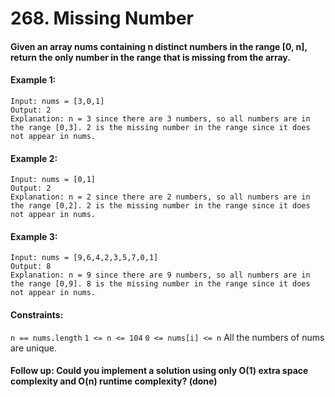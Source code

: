 # 268. Missing Number

#### Given an array nums containing n distinct numbers in the range [0, n], return the only number in the range that is missing from the array.

#### Example 1:

```
Input: nums = [3,0,1]
Output: 2
Explanation: n = 3 since there are 3 numbers, so all numbers are in the range [0,3]. 2 is the missing number in the range since it does not appear in nums.
```

#### Example 2:

```
Input: nums = [0,1]
Output: 2
Explanation: n = 2 since there are 2 numbers, so all numbers are in the range [0,2]. 2 is the missing number in the range since it does not appear in nums.
```

#### Example 3:

```
Input: nums = [9,6,4,2,3,5,7,0,1]
Output: 8
Explanation: n = 9 since there are 9 numbers, so all numbers are in the range [0,9]. 8 is the missing number in the range since it does not appear in nums.
```

#### Constraints:

`n == nums.length`
`1 <= n <= 104`
`0 <= nums[i] <= n`
All the numbers of nums are unique.

#### Follow up: Could you implement a solution using only O(1) extra space complexity and O(n) runtime complexity? (done)
